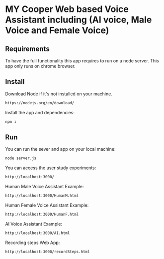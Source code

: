 # MY Cooper Web based Voice Assistant including (AI voice, Male Voice and Female Voice)

## Requirements
To have the full functionality this app requires to run on a node server.
This app only runs on chrome browser.

## Install
Download Node if it's not installed on your machine.

```bash
https://nodejs.org/en/download/
```
Install the app and dependencies:

```bash
npm i
```

## Run

You can run the sever and app on your local machine:

```bash
node server.js
```


You can access the user study experiments:

```bash
http://localhost:3000/
```

Human Male Voice Assistant Example: 

```bash
http://localhost:3000/HumanM.html
```

Human Female Voice Assistant Example: 

```bash
http://localhost:3000/HumanF.html
```

AI Voice Assistant Example: 

```bash
http://localhost:3000/AI.html
```

Recording steps Web App:

```bash
http://localhost:3000/recordSteps.html
```



